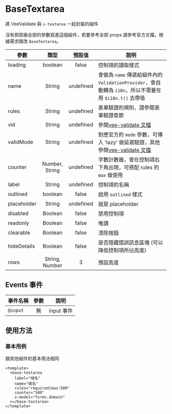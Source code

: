# BaseTextarea

將 VeeValidate 與 `v-textarea` 一起封裝的組件

沒有把原廠全部的參數寫進這個組件，若要參考全部 props 請參考官方文檔，根據需求跟改 `BaseTextarea`。

| 參數        |      類型      |  預設值   | 說明                                                                                                    |
| ----------- | :------------: | :-------: | ------------------------------------------------------------------------------------------------------- |
| loading     |    boolean     |   false   | 控制項的讀取樣式                                                                                        |
| name        |     String     | undefined | 會做為 `name` 傳遞給組件內的 `ValidationProvider`，會自動轉為 `i18n`，所以不需要在用 `$i18n.t()` 去帶值 |
| rules       |     String     | undefined | 表單驗證的規則，請參閱表單驗證章節                                                                      |
| vid         |     String     | undefined | 參閱[vee-validate 文檔](https://reurl.cc/oLpQOl)                                                        |
| validMode   |     String     | undefined | 對應官方的 `mode` 參數，可傳入 'lazy' 做延遲驗證，其他參閱[vee-validate 文檔](https://reurl.cc/5lVMmV)  |
| counter     | Number, String | undefined | 字數計數器，會在控制項右下角出現，可搭配 rules 的 `max` 做使用                                          |
| label       |     String     | undefined | 控制項的名稱                                                                                            |
| outlined    |    boolean     |   false   | 啟用 `outlined` 樣式                                                                                    |
| placeholder |     String     | undefined | 就是 placeholder                                                                                        |
| disabled    |    Boolean     |   false   | 禁用控制項                                                                                              |
| readonly    |    Boolean     |   false   | 唯讀                                                                                                    |
| clearable   |    Boolean     |   false   | 清除按鈕                                                                                                |
| hideDetails |    Boolean     |   false   | 是否隱藏錯誤訊息區塊 (可以降低控制項所佔高度)                                                           |
| rows        | String, Number |     3     | 預設高度                                                                                                |

## Events 事件

| 事件名稱 | 參數 | 說明       |
| -------- | :--: | ---------- |
| `@input` |  無  | input 事件 |

## 使用方法

### 基本用例

跟其他組件的基本用法相同

```vue
<template>
  <base-textarea
    label="域名"
    name="域名"
    rules="required|max:500"
    counter="500"
    v-model="forms.domain"
  ></base-textarea>
</template>
```
